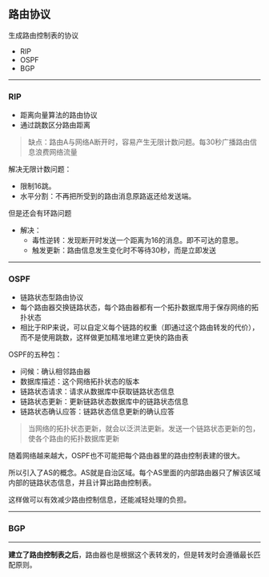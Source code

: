 ## 路由协议

生成路由控制表的协议

- RIP
- OSPF
- BGP

---

### RIP

- 距离向量算法的路由协议
- 通过跳数区分路由距离

> 缺点：路由A与网络A断开时，容易产生无限计数问题。每30秒广播路由信息浪费网络流量

解决无限计数问题：

- 限制16跳。
- 水平分割：不再把所受到的路由消息原路返还给发送端。

但是还会有环路问题

- 解决：
  - 毒性逆转：发现断开时发送一个距离为16的消息。即不可达的意思。
  - 触发更新：路由信息发生变化时不等待30秒，而是立即发送

---

### OSPF

- 链路状态型路由协议
- 每个路由器交换链路状态，每个路由器都有一个拓扑数据库用于保存网络的拓扑状态
- 相比于RIP来说，可以自定义每个链路的权重（即通过这个路由转发的代价），而不是使用跳数，这样做更加精准地建立更快的路由表

OSPF的五种包：

- 问候：确认相邻路由器
- 数据库描述：这个网络拓扑状态的版本
- 链路状态请求：请求从数据库中获取链路状态信息
- 链路状态更新：更新链路状态数据库中的链路状态信息
- 链路状态确认应答：链路状态信息更新的确认应答

> 当网络的拓扑状态更新，就会以泛洪法更新。发送一个链路状态更新的包，使各个路由的拓扑数据库更新

随着网络越来越大，OSPF也不可能把每个路由器里的路由控制表建的很大。

所以引入了AS的概念。AS就是自治区域。每个AS里面的内部路由器只了解该区域内部的链路状态信息，并且计算出路由控制表。

这样做可以有效减少路由控制信息，还能减轻处理的负担。

---

### BGP

---

**建立了路由控制表之后**，路由器也是根据这个表转发的，但是转发时会遵循最长匹配原则。